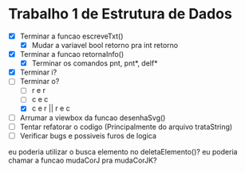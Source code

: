 # Trabalho 1 de Estrutura de Dados

- [X] Terminar a funcao escreveTxt()
    - [X] Mudar a variavel bool retorno pra int retorno
- [X] Terminar a funcao retornaInfo()
    - [X] Terminar os comandos pnt, pnt*, delf*
- [X] Terminar i? 
- [ ] Terminar o?
    - [ ] r e r
    - [ ] c e c
    - [X] c e r || r e c
- [ ] Arrumar a viewbox da funcao desenhaSvg()
- [ ] Tentar refatorar o codigo (Principalmente do arquivo trataString)
- [ ] Verificar bugs e possiveis furos de logica

eu poderia utilizar o busca elemento no deletaElemento()?
eu poderia chamar a funcao mudaCorJ pra mudaCorJK?
